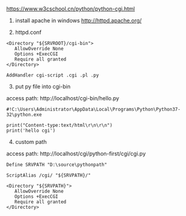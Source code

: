 

https://www.w3cschool.cn/python/python-cgi.html


1. install apache in windows
   http://httpd.apache.org/

2. httpd.conf

```
<Directory "${SRVROOT}/cgi-bin">
   AllowOverride None
   Options +ExecCGI
   Require all granted
</Directory>

AddHandler cgi-script .cgi .pl .py

```

3. put py file into cgi-bin

access path: http://localhost/cgi-bin/hello.py

```
#!C:\Users\Administrator\AppData\Local\Programs\Python\Python37-32\python.exe

print("Content-type:text/html\r\n\r\n")
print('hello cgi')

```

4. custom path

access path: http://localhost/cgi/python-first/cgi/cgi.py

```
Define SRVPATH "D:\source\pythonpath"

ScriptAlias /cgi/ "${SRVPATH}/"

<Directory "${SRVPATH}">
   AllowOverride None
   Options +ExecCGI
   Require all granted
</Directory>
```




